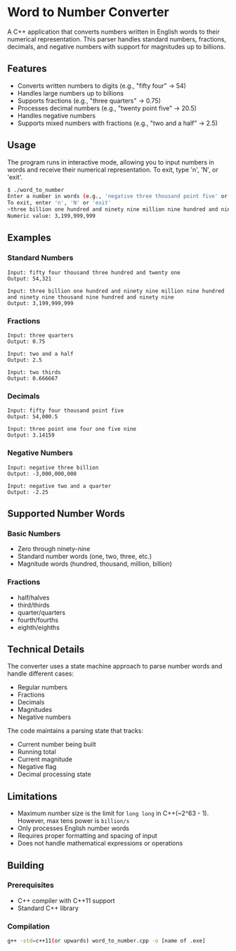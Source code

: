 # Word to Number Converter

A C++ application that converts numbers written in English words to their numerical representation. This parser handles standard numbers, fractions, decimals, and negative numbers with support for magnitudes up to billions.

## Features

- Converts written numbers to digits (e.g., "fifty four" → 54)
- Handles large numbers up to billions
- Supports fractions (e.g., "three quarters" → 0.75)
- Processes decimal numbers (e.g., "twenty point five" → 20.5)
- Handles negative numbers
- Supports mixed numbers with fractions (e.g., "two and a half" → 2.5)

## Usage

The program runs in interactive mode, allowing you to input numbers in words and receive their numerical representation. To exit, type 'n', 'N', or 'exit'.

```bash
$ ./word_to_number
Enter a number in words (e.g., 'negative three thousand point five' or 'two and a half'): 
To exit, enter 'n', 'N' or 'exit'
>three billion one hundred and ninety nine million nine hundred and ninety nine thousand nine hundred and ninety nine
Numeric value: 3,199,999,999
```

## Examples

### Standard Numbers
```
Input: fifty four thousand three hundred and twenty one
Output: 54,321

Input: three billion one hundred and ninety nine million nine hundred and ninety nine thousand nine hundred and ninety nine
Output: 3,199,999,999
```

### Fractions
```
Input: three quarters
Output: 0.75

Input: two and a half
Output: 2.5

Input: two thirds
Output: 0.666667
```

### Decimals
```
Input: fifty four thousand point five
Output: 54,000.5

Input: three point one four one five nine
Output: 3.14159
```

### Negative Numbers
```
Input: negative three billion
Output: -3,000,000,000

Input: negative two and a quarter
Output: -2.25
```

## Supported Number Words

### Basic Numbers
- Zero through ninety-nine
- Standard number words (one, two, three, etc.)
- Magnitude words (hundred, thousand, million, billion)

### Fractions
- half/halves
- third/thirds
- quarter/quarters
- fourth/fourths
- eighth/eighths

## Technical Details

The converter uses a state machine approach to parse number words and handle different cases:
- Regular numbers
- Fractions
- Decimals
- Magnitudes
- Negative numbers

The code maintains a parsing state that tracks:
- Current number being built
- Running total
- Current magnitude
- Negative flag
- Decimal processing state

## Limitations

- Maximum number size is the limit for `long long` in C++(~2^63 - 1). However, max tens power is `billion/s`
- Only processes English number words
- Requires proper formatting and spacing of input
- Does not handle mathematical expressions or operations

## Building

### Prerequisites
- C++ compiler with C++11 support
- Standard C++ library

### Compilation
```bash
g++ -std=c++11(or upwards) word_to_number.cpp -o [name of .exe]
```
